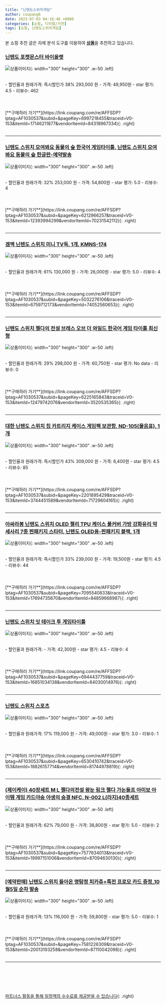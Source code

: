 ```yaml
---
title: "닌텐도스위치게임"
author: coupang6
date: 2023-07-03 04:16:46 +0800
categories: [쇼핑, 디이털/가전]
tags: [쇼핑, 닌텐도스위치게임]
---
```


본 쇼핑 추천 글은 자체 분석 도구를 이용하여 [**상품**](https://link.coupang.com/a/bao1ui)을 추천하고 있습니다.

### [닌텐도 포켓몬스터 바이올렛](https://link.coupang.com/re/AFFSDP?lptag=AF1030537&subid=&pageKey=6997218455&traceid=V0-153&itemId=17146211877&vendorItemId=84318967334)

![상품이미지](https://thumbnail6.coupangcdn.com/thumbnails/remote/230x230ex/image/retail/images/2022/12/15/14/7/5a8074bd-3d73-46fc-b5c4-e1ca443e4a3a.jpg){: width="300" height="300" .w-50 .left}


<br>
- 할인율과 원래가격: 즉시할인가 38%  293,000   원
- 가격: 49,950원
- star 평가: 4.5
- 리뷰수: 462
<br>
<br>
<br>
<br>
[**구매하러 가기**](https://link.coupang.com/re/AFFSDP?lptag=AF1030537&subid=&pageKey=6997218455&traceid=V0-153&itemId=17146211877&vendorItemId=84318967334){: .right}
<br>
<br>

---

### [닌텐도 스위치 모여봐요 동물의 숲 한국어 게임타이틀, 닌텐도 스위치 모여봐요 동물의 숲 한글판-예약발송](https://link.coupang.com/re/AFFSDP?lptag=AF1030537&subid=&pageKey=6212966257&traceid=V0-153&itemId=12393994299&vendorItemId=70231542112)

![상품이미지](https://thumbnail8.coupangcdn.com/thumbnails/remote/230x230ex/image/retail/images/37824772080432-a595a736-0152-4d01-a4ac-4e41aabc9479.jpg){: width="300" height="300" .w-50 .left}


<br>
- 할인율과 원래가격: 32%  253,000   원
- 가격: 54,800원
- star 평가: 5.0
- 리뷰수: 4
<br>
<br>
<br>
<br>
[**구매하러 가기**](https://link.coupang.com/re/AFFSDP?lptag=AF1030537&subid=&pageKey=6212966257&traceid=V0-153&itemId=12393994299&vendorItemId=70231542112){: .right}
<br>
<br>

---

### [겜맥 닌텐도 스위치 미니 TV독, 1개, KMNS-174](https://link.coupang.com/re/AFFSDP?lptag=AF1030537&subid=&pageKey=5032276106&traceid=V0-153&itemId=6759712173&vendorItemId=74052560653)

![상품이미지](https://thumbnail6.coupangcdn.com/thumbnails/remote/230x230ex/image/retail/images/2021/02/19/14/3/2ad78344-00e1-4cf1-aac2-444b03642ae8.jpg){: width="300" height="300" .w-50 .left}


<br>
- 할인율과 원래가격: 61%  130,000   원
- 가격: 26,000원
- star 평가: 5.0
- 리뷰수: 4
<br>
<br>
<br>
<br>
[**구매하러 가기**](https://link.coupang.com/re/AFFSDP?lptag=AF1030537&subid=&pageKey=5032276106&traceid=V0-153&itemId=6759712173&vendorItemId=74052560653){: .right}
<br>
<br>

---

### [닌텐도 스위치 젤다의 전설 브레스 오브 더 와일드 한국어 게임 타이틀 최신형](https://link.coupang.com/re/AFFSDP?lptag=AF1030537&subid=&pageKey=6225165843&traceid=V0-153&itemId=12479742076&vendorItemId=3520535365)

![상품이미지](https://thumbnail10.coupangcdn.com/thumbnails/remote/230x230ex/image/retail/images/1740824767950502-308350d6-3778-44ef-9306-3105d194ae88.jpg){: width="300" height="300" .w-50 .left}


<br>
- 할인율과 원래가격: 29%  298,000   원
- 가격: 60,750원
- star 평가: No data
- 리뷰수: 0
<br>
<br>
<br>
<br>
[**구매하러 가기**](https://link.coupang.com/re/AFFSDP?lptag=AF1030537&subid=&pageKey=6225165843&traceid=V0-153&itemId=12479742076&vendorItemId=3520535365){: .right}
<br>
<br>

---

### [대한 닌텐도 스위치 칩 카트리지 케이스 게임팩 보관함, ND-105(물음표), 1개](https://link.coupang.com/re/AFFSDP?lptag=AF1030537&subid=&pageKey=2201895429&traceid=V0-153&itemId=3744451589&vendorItemId=71729604165)

![상품이미지](https://thumbnail9.coupangcdn.com/thumbnails/remote/230x230ex/image/retail/images/2020/10/06/11/3/37acb111-3742-4d8f-be67-81e25be26eb8.jpg){: width="300" height="300" .w-50 .left}


<br>
- 할인율과 원래가격: 즉시할인가 43%  309,000   원
- 가격: 6,400원
- star 평가: 4.5
- 리뷰수: 85
<br>
<br>
<br>
<br>
[**구매하러 가기**](https://link.coupang.com/re/AFFSDP?lptag=AF1030537&subid=&pageKey=2201895429&traceid=V0-153&itemId=3744451589&vendorItemId=71729604165){: .right}
<br>
<br>

---

### [아싸라봉 닌텐도 스위치 OLED 젤리 TPU 케이스 풀커버 가방 강화유리 악세사리 7종 찐패키지 스타터, 닌텐도 OLED용-찐패키지 블랙, 1개](https://link.coupang.com/re/AFFSDP?lptag=AF1030537&subid=&pageKey=7095540833&traceid=V0-153&itemId=17694735670&vendorItemId=84859668987)

![상품이미지](https://thumbnail10.coupangcdn.com/thumbnails/remote/230x230ex/image/vendor_inventory/5ca5/8b76e9bf9df0743f16e59af0c4709fb90938d28652680730616b37bc2e81.jpg){: width="300" height="300" .w-50 .left}


<br>
- 할인율과 원래가격: 즉시할인가 33%  239,000   원
- 가격: 19,500원
- star 평가: 4.5
- 리뷰수: 44
<br>
<br>
<br>
<br>
[**구매하러 가기**](https://link.coupang.com/re/AFFSDP?lptag=AF1030537&subid=&pageKey=7095540833&traceid=V0-153&itemId=17694735670&vendorItemId=84859668987){: .right}
<br>
<br>

---

### [닌텐도 스위치 잇 테이크 투 게임타이틀](https://link.coupang.com/re/AFFSDP?lptag=AF1030537&subid=&pageKey=6944437759&traceid=V0-153&itemId=16851034138&vendorItemId=84030014976)

![상품이미지](https://thumbnail7.coupangcdn.com/thumbnails/remote/230x230ex/image/retail/images/2022/11/24/10/6/20008056-9042-44f9-ac07-a8f93ae3f034.jpg){: width="300" height="300" .w-50 .left}


<br>
- 할인율과 원래가격: 
- 가격: 42,300원
- star 평가: 4.5
- 리뷰수: 4
<br>
<br>
<br>
<br>
[**구매하러 가기**](https://link.coupang.com/re/AFFSDP?lptag=AF1030537&subid=&pageKey=6944437759&traceid=V0-153&itemId=16851034138&vendorItemId=84030014976){: .right}
<br>
<br>

---

### [닌텐도 스위치 스포츠](https://link.coupang.com/re/AFFSDP?lptag=AF1030537&subid=&pageKey=6530410742&traceid=V0-153&itemId=18826157714&vendorItemId=81744978819)

![상품이미지](https://thumbnail6.coupangcdn.com/thumbnails/remote/230x230ex/image/retail/images/442297301812601-990cd421-18c7-413c-a4ec-8d4f404103cf.jpg){: width="300" height="300" .w-50 .left}


<br>
- 할인율과 원래가격: 17%  119,000   원
- 가격: 49,000원
- star 평가: 3.0
- 리뷰수: 1
<br>
<br>
<br>
<br>
[**구매하러 가기**](https://link.coupang.com/re/AFFSDP?lptag=AF1030537&subid=&pageKey=6530410742&traceid=V0-153&itemId=18826157714&vendorItemId=81744978819){: .right}
<br>
<br>

---

### [(제이케이) 40장세트 M L 젤다의전설 왕눈 링크 젤다 가논돌프 아미보 아이템 게임 카드야숨 야생의 숨결 NFC, N-002 L(라지)40종세트](https://link.coupang.com/re/AFFSDP?lptag=AF1030537&subid=&pageKey=7577634013&traceid=V0-153&itemId=19997151006&vendorItemId=87094630130)

![상품이미지](https://thumbnail8.coupangcdn.com/thumbnails/remote/230x230ex/image/vendor_inventory/5438/e5ee072811f00998630ba825a98c218778abbfe277af0ffa7e6616048a05.png){: width="300" height="300" .w-50 .left}


<br>
- 할인율과 원래가격: 62%  79,000   원
- 가격: 38,800원
- star 평가: 5.0
- 리뷰수: 2
<br>
<br>
<br>
<br>
[**구매하러 가기**](https://link.coupang.com/re/AFFSDP?lptag=AF1030537&subid=&pageKey=7577634013&traceid=V0-153&itemId=19997151006&vendorItemId=87094630130){: .right}
<br>
<br>

---

### [[예약판매] 닌텐도 스위치 돌아온 명탐정 피카츄+특전 프로모 카드 증정_10월5일 순차 발송](https://link.coupang.com/re/AFFSDP?lptag=AF1030537&subid=&pageKey=7581226309&traceid=V0-153&itemId=20013193258&vendorItemId=87110042098)

![상품이미지](https://thumbnail7.coupangcdn.com/thumbnails/remote/230x230ex/image/vendor_inventory/b216/03ce4e3914ea8bf5d3a1fdb0c656f9f64af3a09e9074d7550a9948bd6da4.jpg){: width="300" height="300" .w-50 .left}


<br>
- 할인율과 원래가격: 13%  116,000   원
- 가격: 59,800원
- star 평가: 5.0
- 리뷰수: 1
<br>
<br>
<br>
<br>
[**구매하러 가기**](https://link.coupang.com/re/AFFSDP?lptag=AF1030537&subid=&pageKey=7581226309&traceid=V0-153&itemId=20013193258&vendorItemId=87110042098){: .right}
<br>
<br>

---
<br><br><br><br><br> [파트너스 활동을 통해 일정액의 수수료를 제공받을 수 있습니다](https://link.coupang.com/a/bao1ui){: .right}